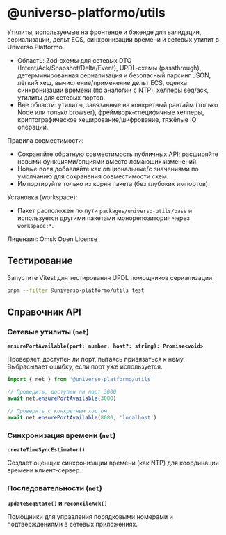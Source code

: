 # @universo-platformo/utils

Утилиты, используемые на фронтенде и бэкенде для валидации, сериализации, дельт ECS, синхронизации времени и сетевых утилит в Universo Platformo.

-   Область: Zod‑схемы для сетевых DTO (Intent/Ack/Snapshot/Delta/Event), UPDL‑схемы (passthrough), детерминированная сериализация и безопасный парсинг JSON, лёгкий хеш, вычисление/применение дельт ECS, оценка синхронизации времени (по аналогии с NTP), хелперы seq/ack, утилиты для сетевых портов.
-   Вне области: утилиты, завязанные на конкретный рантайм (только Node или только browser), фреймворк‑специфичные хелперы, криптографическое хеширование/шифрование, тяжёлые IO операции.

Правила совместимости:

-   Сохраняйте обратную совместимость публичных API; расширяйте новыми функциями/опциями вместо ломающих изменений.
-   Новые поля добавляйте как опциональные/с значениями по умолчанию для сохранения совместимости схем.
-   Импортируйте только из корня пакета (без глубоких импортов).

Установка (workspace):

-   Пакет расположен по пути `packages/universo-utils/base` и используется другими пакетами монорепозитория через `workspace:*`.

Лицензия: Omsk Open License

## Тестирование

Запустите Vitest для тестирования UPDL помощников сериализации:

```bash
pnpm --filter @universo-platformo/utils test
```

## Справочник API

### Сетевые утилиты (`net`)

**`ensurePortAvailable(port: number, host?: string): Promise<void>`**

Проверяет, доступен ли порт, пытаясь привязаться к нему. Выбрасывает ошибку, если порт уже используется.

```typescript
import { net } from '@universo-platformo/utils'

// Проверить, доступен ли порт 3000
await net.ensurePortAvailable(3000)

// Проверить с конкретным хостом
await net.ensurePortAvailable(8080, 'localhost')
```

### Синхронизация времени (`net`)

**`createTimeSyncEstimator()`**

Создает оценщик синхронизации времени (как NTP) для координации времени клиент-сервер.

### Последовательности (`net`)

**`updateSeqState()` и `reconcileAck()`**

Помощники для управления порядковыми номерами и подтверждениями в сетевых приложениях.
